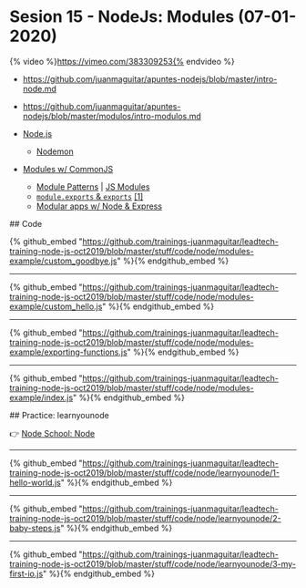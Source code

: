 # Sesion 15 - NodeJs: Modules (07-01-2020) 

{% video %}https://vimeo.com/383309253{% endvideo %}


- <https://github.com/juanmaguitar/apuntes-nodejs/blob/master/intro-node.md>
- <https://github.com/juanmaguitar/apuntes-nodejs/blob/master/modulos/intro-modulos.md>

- [Node.js](https://nodejs.org/en/)
  - [Nodemon](http://nodemon.io/)
- [Modules w/ CommonJS](https://nodejs.org/docs/latest/api/modules.html)
  - [Module Patterns](https://darrenderidder.github.io/talks/ModulePatterns/#/) | [JS Modules](https://medium.freecodecamp.com/javascript-modules-a-beginner-s-guide-783f7d7a5fcc)
  - [`module.exports` & `exports`](https://www.sitepoint.com/understanding-module-exports-exports-node-js/) [[1]](https://datafull.co/p/cual-es-el-proposito-de-moduleexports-de-nodejs-y-como-usarlo)
  - [Modular apps w/ Node & Express](https://vimeo.com/56166857)



## Code

{% github_embed "https://github.com/trainings-juanmaguitar/leadtech-training-node-js-oct2019/blob/master/stuff/code/node/modules-example/custom_goodbye.js" %}{% endgithub_embed %}

---

{% github_embed "https://github.com/trainings-juanmaguitar/leadtech-training-node-js-oct2019/blob/master/stuff/code/node/modules-example/custom_hello.js" %}{% endgithub_embed %}

---

{% github_embed "https://github.com/trainings-juanmaguitar/leadtech-training-node-js-oct2019/blob/master/stuff/code/node/modules-example/exporting-functions.js" %}{% endgithub_embed %}


---

{% github_embed "https://github.com/trainings-juanmaguitar/leadtech-training-node-js-oct2019/blob/master/stuff/code/node/modules-example/index.js" %}{% endgithub_embed %}


## Practice: learnyounode

👉 [Node School: Node](https://github.com/workshopper/learnyounode)

---

{% github_embed "https://github.com/trainings-juanmaguitar/leadtech-training-node-js-oct2019/blob/master/stuff/code/node/learnyounode/1-hello-world.js" %}{% endgithub_embed %}

---

{% github_embed "https://github.com/trainings-juanmaguitar/leadtech-training-node-js-oct2019/blob/master/stuff/code/node/learnyounode/2-baby-steps.js" %}{% endgithub_embed %}

---

{% github_embed "https://github.com/trainings-juanmaguitar/leadtech-training-node-js-oct2019/blob/master/stuff/code/node/learnyounode/3-my-first-io.js" %}{% endgithub_embed %}




